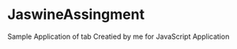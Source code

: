 JaswineAssingment
=================

Sample Application of tab Creatied by me for JavaScript Application
